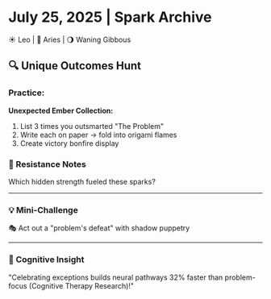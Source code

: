 # July 25, 2025 | Spark Archive  
☀️ Leo | 🌙 Aries | 🌖 Waning Gibbous  

## 🔍 Unique Outcomes Hunt  

### Practice:  
**Unexpected Ember Collection:**  
1. List 3 times you outsmarted "The Problem"  
2. Write each on paper → fold into origami flames  
3. Create victory bonfire display  

### 📝 Resistance Notes  
Which hidden strength fueled these sparks?  
_______________________

### 💡 Mini-Challenge  
🎭 Act out a "problem's defeat" with shadow puppetry  
_______________________

### 💫 Cognitive Insight  
"Celebrating exceptions builds neural pathways 32% faster than problem-focus (Cognitive Therapy Research)!" 